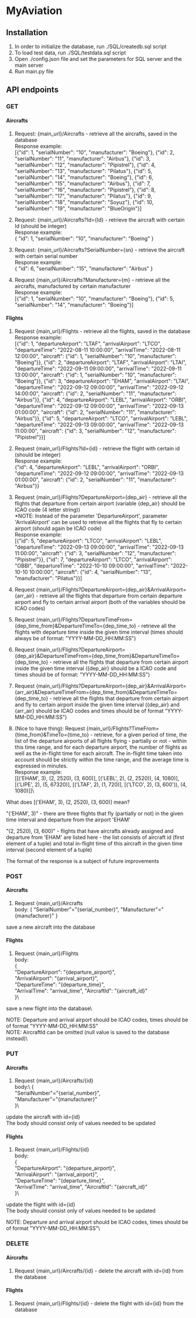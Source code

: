 # MyAviation

## Installation

1. In order to initialize the database, run ./SQL/createdb.sql script
2. To load test data, run ./SQL/testdata.sql script
3. Open ./config.json file and set the parameters for SQL server and the main server
4. Run main.py file

## API endpoints

### GET

#### Aircrafts

1. Request: {main_url}/Aircrafts - retrieve all the aircrafts, saved in the database\
Response example:\
[{"id": 1, "serialNumber": "10", "manufacturer": "Boeing"}, {"id": 2, "serialNumber": "11", "manufacturer": "Airbus"}, {"id": 3, "serialNumber": "12", "manufacturer": "Pipistrel"}, {"id": 4, "serialNumber": "13", "manufacturer": "Pilatus"}, {"id": 5, "serialNumber": "14", "manufacturer": "Boeing"}, {"id": 6, "serialNumber": "15", "manufacturer": "Airbus"}, {"id": 7, "serialNumber": "16", "manufacturer": "Pipistrel"}, {"id": 8, "serialNumber": "17", "manufacturer": "Pilatus"}, {"id": 9, "serialNumber": "18", "manufacturer": "Soyuz"}, {"id": 10, "serialNumber": "19", "manufacturer": "BlueOrigin"}]

2. Request: {main_url}/Aircrafts?Id={Id} - retrieve the aircraft with certain Id (should be integer)\
Response example:\
{
    "id": 1,
    "serialNumber": "10",
    "manufacturer": "Boeing"
}


3. Request: {main_url}/Aircrafts?SerialNumber={sn} - retrieve the aircraft with certain serial number\
Response example:\
{
    "id": 6,
    "serialNumber": "15",
    "manufacturer": "Airbus"
}

4. Request {main_url}/Aircrafts?Manufacturer={m} - retrieve all the aircrafts, manufactured by certain manufacturer\
Response example:\
[{"id": 1, "serialNumber": "10", "manufacturer": "Boeing"}, {"id": 5, "serialNumber": "14", "manufacturer": "Boeing"}]

#### Flights

1. Request {main_url}/Flights - retrieve all the flights, saved in the database\
Response example:\
[{"id": 1, "departureAirport": "LTAF", "arrivalAirport": "LTCO", "departureTime": "2022-08-11 10:00:00", "arrivalTime": "2022-08-11 12:00:00", "aircraft": {"id": 1, "serialNumber": "10", "manufacturer": "Boeing"}}, {"id": 2, "departureAirport": "LTAF", "arrivalAirport": "LTAI", "departureTime": "2022-09-11 09:00:00", "arrivalTime": "2022-09-11 13:00:00", "aircraft": {"id": 1, "serialNumber": "10", "manufacturer": "Boeing"}}, {"id": 3, "departureAirport": "EHAM", "arrivalAirport": "LTAI", "departureTime": "2022-09-12 09:00:00", "arrivalTime": "2022-09-12 14:00:00", "aircraft": {"id": 2, "serialNumber": "11", "manufacturer": "Airbus"}}, {"id": 4, "departureAirport": "LEBL", "arrivalAirport": "ORBI", "departureTime": "2022-09-12 09:00:00", "arrivalTime": "2022-09-13 01:00:00", "aircraft": {"id": 2, "serialNumber": "11", "manufacturer": "Airbus"}}, {"id": 5, "departureAirport": "LTCO", "arrivalAirport": "LEBL", "departureTime": "2022-09-13 09:00:00", "arrivalTime": "2022-09-13 11:00:00", "aircraft": {"id": 3, "serialNumber": "12", "manufacturer": "Pipistrel"}}]

3. Request {main_url}/Flights?Id={id} - retrieve the flight with certain id (should be integer)\
Response example:\
{"id": 4, "departureAirport": "LEBL", "arrivalAirport": "ORBI", "departureTime": "2022-09-12 09:00:00", "arrivalTime": "2022-09-13 01:00:00", "aircraft": {"id": 2, "serialNumber": "11", "manufacturer": "Airbus"}}

4. Request {main_url}/Flights?DepartureAirport={dep_air} - retrieve all the flights that departure from certain airport (variable {dep_air} should be ICAO code (4 letter string))\
*NOTE: Instead of the parameter 'DepartureAirport', parameter 'ArrivalAirport' can be used to retrieve all the flights that fly to certain airport (should again be ICAO code)\
Response example:\
[{"id": 5, "departureAirport": "LTCO", "arrivalAirport": "LEBL", "departureTime": "2022-09-13 09:00:00", "arrivalTime": "2022-09-13 11:00:00", "aircraft": {"id": 3, "serialNumber": "12", "manufacturer": "Pipistrel"}}, {"id": 7, "departureAirport": "LTCO", "arrivalAirport": "OBBI", "departureTime": "2022-10-10 09:00:00", "arrivalTime": "2022-10-10 10:00:00", "aircraft": {"id": 4, "serialNumber": "13", "manufacturer": "Pilatus"}}]

5. Request {main_url}/Flights?DepartureAirport={dep_air}&ArrivalAirport={arr_air} - retrieve all the flights that departure from certain departure airport and fly to certain arrival airport (both of the variables should be ICAO codes)

6. Request {main_url}/Flights?DepartureTimeFrom={dep_time_from}&DepartureTimeTo={dep_time_to} - retrieve all the flights with departure time inside the given time interval (times should always be of format: "YYYY-MM-DD_HH:MM:SS")

7. Request {main_url}/Flights?DepartureAirport={dep_air}&DepartureTimeFrom={dep_time_from}&DepartureTimeTo={dep_time_to} - retrieve all the flights that departure from certain airport inside the given time interval ({dep_air} should be a ICAO code and times should be of format: "YYYY-MM-DD_HH:MM:SS")

8. Request {main_url}/Flights?DepartureAirport={dep_air}&ArrivalAirport={arr_air}&DepartureTimeFrom={dep_time_from}&DepartureTimeTo={dep_time_to} - retrieve all the flights that departure from certain airport and fly to certain airport inside the given time interval ({dep_air} and {arr_air} should be ICAO codes and times should be of format "YYYY-MM-DD_HH:MM:SS")

9. (Nice to have thing): Request {main_url}/Flights?TimeFrom={time_from}&TimeTo={time_to} - retrieve, for a given period of time, the list of the departure airports of all flights flying - partially or not - within this time range, and for each departure airport, the number of flights as well as the in-flight time for each aircraft. The in-flight time taken into account should be strictly within the time range, and the average time is expressed in minutes.\
Response example:\
[[('EHAM', 3), (2, 2520), (3, 600)], [('LEBL', 2), (2, 2520)), (4, 1080)], [('LIPE', 2), (5, 67320)], [('LTAF', 2), (1, 720)], [('LTCO', 2), (3, 600')), (4, 1080)]]\


What does [('EHAM', 3), (2, 2520), (3, 600)] mean?

"('EHAM', 3)" - there are three flights that fly (partially or not) in the given time interval and departure from the airport 'EHAM'

"(2, 2520), (3, 600)" - flights that have aircrafts already assigned and departure from 'EHAM' are listed here - the list consists of aircraft id (first element of a tuple) and total in-flight time of this aircraft in the given time interval (second element of a tuple)

The format of the response is a subject of future improvements

### POST

#### Aircrafts

1. Request {main_url}/Aircrafts\
body:
{
    "SerialNumber"="{serial_number}",
    "Manufacturer"="{manufacturer}"
}

save a new aircraft into the database

#### Flights

1. Request {main_url}/Flights\
body:\
{\
    "DepartureAirport": "{departure_airport}",\
    "ArrivalAirport": "{arrival_airport}",\
    "DepartureTime": "{departure_time}",\
    "ArrivalTime": "arrival_time",
    "AircraftId": "{aircraft_id}"\
}\

save a new flight into the database\

NOTE: Departure and arrival airport should be ICAO codes, times should be of format "YYYY-MM-DD_HH:MM:SS"\
NOTE: AircraftId can be omitted (null value is saved to the database instead)\


### PUT

#### Aircrafts

1. Request {main_url}/Aircrafts/{id}\
body:\ 
{\
    "SerialNumber"="{serial_number}",\
    "Manufacturer"="{manufacturer}"\
}\

update the aircraft with id={id}\
The body should consist only of values needed to be updated

#### Flights

1. Request {main_url}/Flights/{id}\
body:\
{\
    "DepartureAirport": "{departure_airport}",\
    "ArrivalAirport": "{arrival_airport}",\
    "DepartureTime": "{departure_time}",\
    "ArrivalTime": "arrival_time",
    "AircraftId": "{aircraft_id}"\
}\

update the flight with id={id}\
The body should consist only of values needed to be updated

NOTE: Departure and arrival airport should be ICAO codes, times should be of format "YYYY-MM-DD_HH:MM:SS"\

### DELETE

#### Aircrafts

1. Request {main_url}/Aircrafts/{id} - delete the aircraft with id={id} from the database

#### Flights

1. Request {main_url}/Flights/{id} - delete the flight with id={id} from the database















